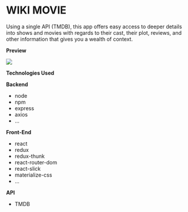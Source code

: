 # WIKI MOVIE

Using a single API (TMDB), this app offers easy access to deeper details into shows and movies with regards to their cast, their plot, reviews, and other information that gives you a wealth of context.

**Preview**

![](wiki.gif)

**Technologies Used**

**Backend**

- node
- npm
- express
- axios
- ...

**Front-End**

- react
- redux
- redux-thunk
- react-router-dom
- react-slick
- materialize-css
- ...

**API**

- TMDB
